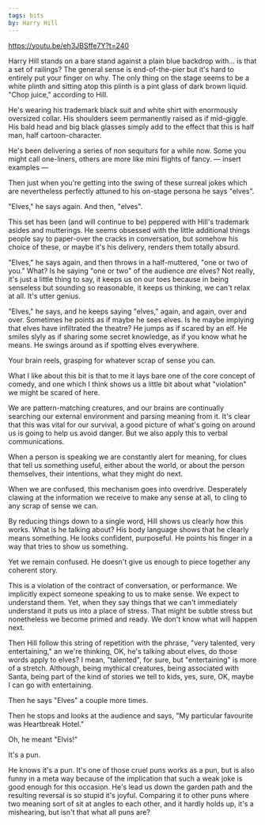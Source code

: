 ```yaml
---
tags: bits
by: Harry Hill
---
```


https://youtu.be/eh3JBSffe7Y?t=240

Harry Hill stands on a bare stand against a plain blue backdrop with... is that a set of railings? The general sense is end-of-the-pier but it's hard to entirely put your finger on why. The only thing on the stage seems to be a white plinth and sitting atop this plinth is a pint glass of dark brown liquid. "Chop juice," according to Hill.

He's wearing his trademark black suit and white shirt with enormously oversized collar. His shoulders seem permanently raised as if mid-giggle. His bald head and big black glasses simply add to the effect that this is half man, half cartoon-character.

He's been delivering a series of non sequiturs for a while now. Some you might call one-liners, others are more like mini flights of fancy. –– insert examples ––

Then just when you're getting into the swing of these surreal jokes which are nevertheless perfectly attuned to his on-stage persona he says "elves".

"Elves," he says again. And then, "elves". 

This set has been (and will continue to be) peppered with Hill's trademark asides and mutterings. He seems obsessed with the little additional things people say to paper-over the cracks in conversation, but somehow his choice of these, or maybe it's his delivery, renders them totally absurd.

"Elves," he says again, and then throws in a half-muttered, "one or two of you." What? Is he saying "one or two" of the audience *are* elves? Not really, it's just a little thing to say, it keeps us on our toes because in being senseless but sounding so reasonable, it keeps us thinking, we can't relax at all. It's utter genius.

"Elves," he says, and he keeps saying "elves," again, and again, over and over. Sometimes he points as if maybe he sees elves. Is he maybe implying that elves have infiltrated the theatre? He jumps as if scared by an elf. He smiles slyly as if sharing some secret knowledge, as if you know what he means. He swings around as if spotting elves everywhere. 

Your brain reels, grasping for whatever scrap of sense you can. 

What I like about this bit is that to me it lays bare one of the core concept of comedy, and one which I think shows us a little bit about what "violation" we might be scared of here.

We are pattern-matching creatures, and our brains are continually searching our external environment and parsing meaning from it. It's clear that this was vital for our survival, a good picture of what's going on around us is going to help us avoid danger. But we also apply this to verbal communications. 

When a person is speaking we are constantly alert for meaning, for clues that tell us something useful, either about the world, or about the person themselves, their intentions, what they might do next.

When we are confused, this mechanism goes into overdrive. Desperately clawing at the information we receive to make any sense at all, to cling to any scrap of sense we can. 

By reducing things down to a single word, Hill shows us clearly how this works. What is he talking about? His body language shows that he clearly means something. He looks confident, purposeful. He points his finger in a way that tries to show us something.

Yet we remain confused. He doesn't give us enough to piece together any coherent story.

This is a violation of the contract of conversation, or performance. We implicitly expect someone speaking to us to make sense. We expect to understand them. Yet, when they say things that we can't immediately understand it puts us into a place of stress. That might be subtle stress but nonetheless we become primed and ready. We don't know what will happen next.

Then Hill follow this string of repetition with the phrase, "very talented, very entertaining," an we're thinking, OK, he's talking about elves, do those words apply to elves? I mean, "talented", for sure, but "entertaining" is more of a stretch. Although, being mythical creatures, being associated with Santa, being part of the kind of stories we tell to kids, yes, sure, OK, maybe I can go with entertaining.

Then he says "Elves" a couple more times. 

Then he stops and looks at the audience and says, "My particular favourite was Heartbreak Hotel."

Oh, he meant "Elvis!"

It's a pun.

He knows it's a pun. It's one of those cruel puns works as a pun, but is also funny in a meta way because of the implication that such a weak joke is good enough for this occasion. He's lead us down the garden path and the resulting reversal is so stupid it's joyful. Comparing it to other puns where two meaning sort of sit at angles to each other, and it hardly holds up, it's a mishearing, but isn't that what all puns are?







